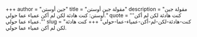 +++
author = "جين أوستن"
title = "مقولة جين أوستن"
description = "مقولة جين أوستن: كنت هادئة لكن لم أكن عمياء عما حولي."
quote = '''كنت هادئة لكن لم أكن عمياء عما حولي.''' 
slug = "كنت-هادئة-لكن-لم-أكن-عمياء-عما-حولي"
+++
كنت هادئة لكن لم أكن عمياء عما حولي.
